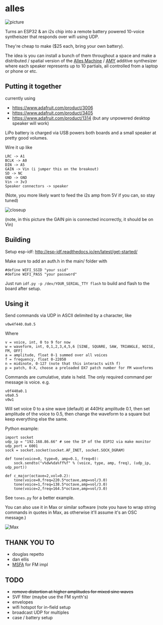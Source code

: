 # alles

![picture](https://raw.githubusercontent.com/bwhitman/synthserver/master/pics/IMG_2872.jpeg)

Turns an ESP32 & an i2s chip into a remote battery powered 10-voice syntheiszer that responds over wifi using UDP. 

They're cheap to make ($25 each, bring your own battery).

The idea is you can install a bunch of them throughout a space and make a distributed / spatial version of the [Alles Machine](https://en.wikipedia.org/wiki/Bell_Labs_Digital_Synthesizer) / [AMY](https://www.atarimax.com/jindroush.atari.org/achamy.html) additive synthesizer where each speaker represents up to 10 partials, all controlled from a laptop or phone or etc. 

## Putting it together 

currently using

* https://www.adafruit.com/product/3006
* https://www.adafruit.com/product/3405
* https://www.adafruit.com/product/1314 (but any unpowered desktop speaker will work)

LiPo battery is charged via USB powers both boards and a small speaker at pretty good volumes.

Wire it up like

```
LRC -> A1
BCLK -> A0
DIN -> A5
GAIN -> Vin (i jumper this on the breakout)
SD -> NC
GND -> GND
Vin -> 3v3
Speaker connectors -> speaker
```

(Note, you more likely want to feed the i2s amp from 5V if you can, so stay tuned)

![closeup](https://raw.githubusercontent.com/bwhitman/synthserver/master/pics/closeup.png)

(note, in this picture the GAIN pin is connected incorrectly, it should be on Vin) 

## Building

Setup esp-idf: http://esp-idf.readthedocs.io/en/latest/get-started/

Make sure to add an auth.h in the main/ folder with 
```
#define WIFI_SSID "your ssid"
#define WIFI_PASS "your password"
```

Just run `idf.py -p /dev/YOUR_SERIAL_TTY flash` to build and flash to the board after setup.

## Using it

Send commands via UDP in ASCII delimited by a character, like

```
v0w4f440.0a0.5
```

Where
```
v = voice, int, 0 to 9 for now
w = waveform, int, 0,1,2,3,4,5,6 [SINE, SQUARE, SAW, TRIANGLE, NOISE, FM, OFF]
a = amplitude, float 0-1 summed over all voices
f = frequency, float 0-22050
n = midinote, 0-127 (note that this interacts with f) 
p = patch, 0-X, choose a preloaded DX7 patch number for FM waveforms
```

Commands are cumulative, state is held. The only required command per message is voice. e.g.

```
v0f440a0.1
v0a0.5
v0w1
```

Will set voice 0 to a sine wave (default) at 440Hz amplitude 0.1, then set amplitude of the voice to 0.5, then change the waveform to a square but keep everything else the same.


Python example:
```
import socket
udp_ip = "192.168.86.66" # see the IP of the ESP32 via make monitor
udp_port = 6001
sock = socket.socket(socket.AF_INET, socket.SOCK_DGRAM)

def tone(voice=0, type=0, amp=0.1, freq=0):
    sock.sendto("v%dw%da%ff%f" % (voice, type, amp, freq), (udp_ip, udp_port))

def c_major(octave=2,vol=0.2):
    tone(voice=0,freq=220.5*octave,amp=vol/3.0)
    tone(voice=1,freq=138.5*octave,amp=vol/3.0)
    tone(voice=2,freq=164.5*octave,amp=vol/3.0)

```

See `tones.py` for a better example.

You can also use it in Max or similar software (note you have to wrap string commands in quotes in Max, as otherwise it'll assume it's an OSC message.)

![Max](https://raw.githubusercontent.com/bwhitman/synthserver/master/pics/max.png)

## THANK YOU TO

* douglas repetto
* dan ellis
* [MSFA](https://github.com/google/music-synthesizer-for-android) for FM impl

## TODO

* ~~remove distortion at higher amplitudes for mixed sine waves~~
* SVF filter (maybe use the FM synth's) 
* envelopes
* wifi hotspot for in-field setup
* broadcast UDP for multiples
* case / battery setup



